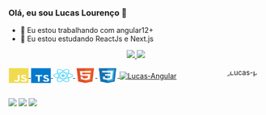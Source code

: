 ### Olá, eu sou Lucas Lourenço 👋


- 🔭 Eu estou trabalhando com angular12+
- 🌱 Eu estou estudando ReactJs e Next.js
<div align="center">
  <a href="https://github.com/lucas-1212">
  <img height="180em"  src="https://github-readme-stats.vercel.app/api?username=lucas-1212&show_icons=true&theme=react&include_all_commits=true&count_private=true"/>
  <img height="180rem"  src="https://github-readme-stats.vercel.app/api/top-langs/?username=lucas-1212&layout=compact&langs_count=7&theme=react"/>
</div>
<div style="display: inline_block"><br>
  <img align="center" alt="Lucas-Js" height="30" width="40" src="https://raw.githubusercontent.com/devicons/devicon/master/icons/javascript/javascript-plain.svg">
  <img align="center" alt="Lucas-Ts" height="30" width="40" src="https://raw.githubusercontent.com/devicons/devicon/master/icons/typescript/typescript-plain.svg">
  <img align="center" alt="Lucas-React" height="30" width="40" src="https://raw.githubusercontent.com/devicons/devicon/master/icons/react/react-original.svg">
  <img align="center" alt="Lucas-HTML" height="30" width="40" src="https://raw.githubusercontent.com/devicons/devicon/master/icons/html5/html5-original.svg">
  <img align="center" alt="Lucas-CSS" height="30" width="40" src="https://raw.githubusercontent.com/devicons/devicon/master/icons/css3/css3-original.svg">
  <img align="center" alt="Lucas-Angular" height="30" width="40" src="https://cdn.jsdelivr.net/gh/devicons/devicon/icons/angularjs/angularjs-original.svg">
  <img align="right" alt="Lucas-pic" height="150" style="border-radius:50px;" src="https://media.tenor.com/sHqEVx12ZVkAAAAC/mario-super.gif?width=676&height=676">
</div>
  
  ##
 
<div> 
  <a href="https://www.instagram.com/luca_pem/" target="_blank"><img src="https://img.shields.io/badge/-Instagram-%23E4405F?style=for-the-badge&logo=instagram&logoColor=white" target="_blank"></a>
  <a href = "mailto:lucaslp_santos@outlook.com"><img src="https://img.shields.io/badge/-Gmail-%23333?style=for-the-badge&logo=gmail&logoColor=white" target="_blank"></a>
  <a href="https://www.linkedin.com/in/lucas-louren%C3%A7o-b29777190/" target="_blank"><img src="https://img.shields.io/badge/-LinkedIn-%230077B5?style=for-the-badge&logo=linkedin&logoColor=white" target="_blank"></a> 
 
 
</div>
